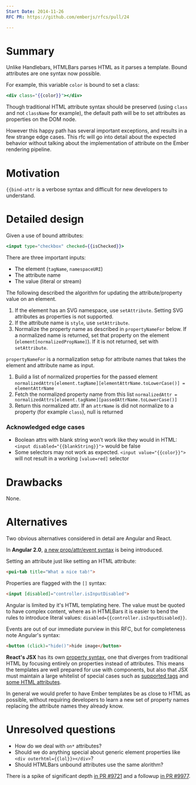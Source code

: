 ```yaml
---
Start Date: 2014-11-26 
RFC PR: https://github.com/emberjs/rfcs/pull/24

---
```


# Summary

Unlike Handlebars, HTMLBars parses HTML as it parses a template.
Bound attributes are one syntax now possible.

For example, this variable `color` is bound to set a class:

```hbs
<div class="{{color}}"></div>
```

Though traditional HTML attribute syntax should be preserved (using
`class` and not `className` for example), the default path will be
to set attributes as properties on the DOM node.

However this happy path has several important exceptions, and results
in a few strange edge cases. This rfc will go into detail about the
expected behavior without talking about the implementation of attribute
on the Ember rendering pipeline.

# Motivation

`{{bind-attr` is a verbose syntax and difficult for new developers to
understand.

# Detailed design

Given a use of bound attributes:

```hbs
<input type="checkbox" checked={{isChecked}}>
```

There are three important inputs:

* The element (`tagName`, `namespaceURI`)
* The attribute name
* The value (literal or stream)

The following described the algorithm for updating the attribute/property
value on an element.

1. If the element has an SVG namespace, use `setAttribute`. Setting SVG attributes
   as properties is not supported.
2. If the attribute name is `style`, use `setAttribute`.
3. Normalize the property name as described in `propertyNameFor` below. If a normalized
   name is returned, set that property on the element (`element[normalizedPropName]`).
   If it is not returned, set with `setAttribute`.

`propertyNameFor` is a normalization setup for attribute names that takes the element
and attribute name as input.

1. Build a list of normalized properties for the passed element `normalizedAttrs[element.tagName][elementAttrName.toLowerCase()] = elementAttrName`
2. Fetch the normalized property name from this list `normalizedAttr = normalizedAttrs[element.tagName][passedAttrName.toLowerCase()]`
3. Return this normalized attr. If an `attrName` is did not normalize to a property (for example `class`), null is returned

### Acknowledged edge cases

* Boolean attrs with blank string won't work like they would in HTML: `<input disabled="{{blankString}}">` would be false
* Some selectors may not work as expected. `<input value="{{color}}">` will not result in a working `[value=red]` selector

# Drawbacks

None.

# Alternatives

Two obvious alternatives considered in detail are Angular and React.

In **Angular 2.0**, [a new prop/attr/event syntax](http://www.beyondjava.net/blog/angularjs-2-0-sneak-preview-data-binding/)
is being introduced.

Setting an attribute just like setting an HTML attribute:

```html
<pui-tab title="What a nice tab!">
```

Properties are flagged with the `[]` syntax:

```html
<input [disabled]="controller.isInputDisabled">
```

Angular is limited by it's HTML templating here. The value must be quoted
to have complex content, where as in HTMLBars it is easier to bend the
rules to introduce literal values: `disabled={{controller.isInputDisabled}}`.

Events are out of our immediate purview in this RFC, but for completeness
note Angular's syntax:

```html
<button (click)="hide()">hide image</button>
```

**React's JSX** has its own [property syntax](http://facebook.github.io/react/docs/jsx-in-depth.html),
one that diverges from traditional HTML by focusing entirely on properties
instead of attributes. This means the templates are well prepared for
use with components, but also that JSX must maintain a large whitelist of
special cases such as [supported tags](http://facebook.github.io/react/docs/tags-and-attributes.html)
and [some HTML attributes](http://facebook.github.io/react/docs/jsx-gotchas.html).

In general we would prefer to have Ember templates be as close to HTML
as possible, without requiring developers to learn a new set of property
names replacing the attribute names they already know.

# Unresolved questions

* How do we deal with `on*` attributes?
* Should we do anything special about generic element properties like `<div outerhtml={{lol}}></div>`?
* Should HTMLBars unbound attributes use the same alorithm?

There is a spike of significant depth [in PR #9721](https://github.com/emberjs/ember.js/pull/9721)
and a followup [in PR #9977](https://github.com/emberjs/ember.js/pull/9977).
